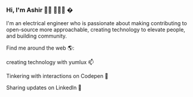 ### Hi, I'm Ashir 👋🏾 👩🏾‍💻 �

I'm an electrical engineer who is passionate about making contributing to open-source more approachable, creating technology to elevate
people, and building community. 

Find me around the web 🌎:

creating technology with yumlux   📫 

Tinkering with interactions on Codepen 🏓

Sharing updates on LinkedIn 💼
<!--
**ashirvp/ashirvp** is a ✨ _special_ ✨ repository because its `README.md` (this file) appears on your GitHub profile.

Here are some ideas to get you started:

- 🔭 I’m currently working on ...
- 🌱 I’m currently learning ...
- 👯 I’m looking to collaborate on ...
- 🤔 I’m looking for help with ...
- 💬 Ask me about ...
- 📫 How to reach me: ...
- 😄 Pronouns: ...
- ⚡ Fun fact: ...
-->
